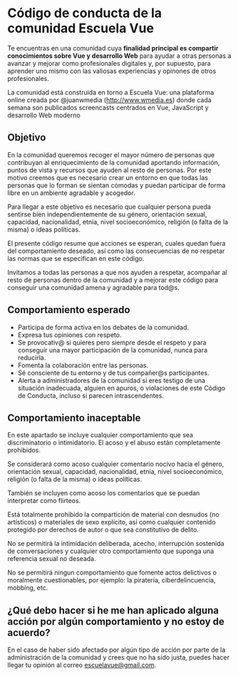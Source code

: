 # Código de conducta de la comunidad Escuela Vue

Te encuentras en una comunidad cuya **finalidad principal es compartir conocimientos sobre Vue y desarrollo Web** para ayudar a otras personas a avanzar y mejorar como profesionales digitales y, por supuesto, para aprender uno mismo con las valiosas experiencias y opinones de otros profesionales.

La comunidad está construida en torno a Escuela Vue: una plataforma online creada por @juanwmedia (http://www.wmedia.es) donde cada semana son publicados screencasts centrados en Vue, JavaScript y desarrollo Web moderno

## Objetivo
En la comunidad queremos recoger el mayor número de personas que contribuyan al enriquecimiento de la comunidad aportando información, puntos de vista y recursos que ayuden al resto de personas. Por este motivo creemos que es necesario crear un entorno en que todas las personas que lo forman se sientan cómodas y puedan participar de forma libre en un ambiente agradable y acogedor.

Para llegar a este objetivo es necesario que cualquier persona pueda sentirse bien independientemente de su género, orientación sexual, capacidad, nacionalidad, etnia, nivel socioeconómico, religión (o falta de la misma) o ideas políticas.

El presente código resume que acciones se esperan, cuales quedan fuera del comportamiento deseado, así como las consecuencias de no respetar las normas que se especifican en este código.

Invitamos a todas las personas a que nos ayuden a respetar, acompañar al resto de personas dentro de la comunidad y a mejorar este código para conseguir una comunidad amena y agradable para tod@s.

## Comportamiento esperado
* Participa de forma activa en los debates de la comunidad.
* Expresa tus opiniones con respeto. 
* Se provocativ@ si quieres pero siempre desde el respeto y para conseguir una mayor participación de la comunidad, nunca para reducirla.
* Fomenta la colaboración entre las personas.
* Sé consciente de tu entorno y de tus compañer@s participantes.
* Alerta a administradores de la comunidad si eres testigo de una situación inadecuada, alguien en apuros, o violaciones de este Código de Conducta, incluso si parecen intrascendentes.

## Comportamiento inaceptable
En este apartado se incluye cualquier comportamiento que sea discriminatorio o intimidatorio. El acoso y el abuso están completamente prohibidos. 

Se considerará como acoso cualquier comentario nocivo hacia el género, orientación sexual, capacidad, nacionalidad, etnia, nivel socioeconómico, religión (o falta de la misma) o ideas políticas.

También se incluyen como acoso los comentarios que se puedan interpretar como flirteos.

Está totalmente prohibido la compartición de material con desnudos (no artísticos) o materiales de sexo explícito, así como cualquier contenido protegido por derechos de autor o que sea constitutivo de delito.

No se permitirá la intimidación deliberada, acecho, interrupción sostenida de conversaciones y cualquier otro comportamiento que suponga una referencia sexual no deseada.

No se permitirá ningun comportamiento que fomente actos delictivos o moralmente cuestionables, por ejemplo: la piratería, ciberdelincuencia, mobbing, etc.

## ¿Qué debo hacer si he me han aplicado alguna acción por algún comportamiento y no estoy de acuerdo? 
En el caso de haber sido afectado por algún tipo de acción por parte de la administración de la comunidad y crees que no ha sido justa, puedes hacer llegar tu opinión al correo escuelavue@gmail.com.
